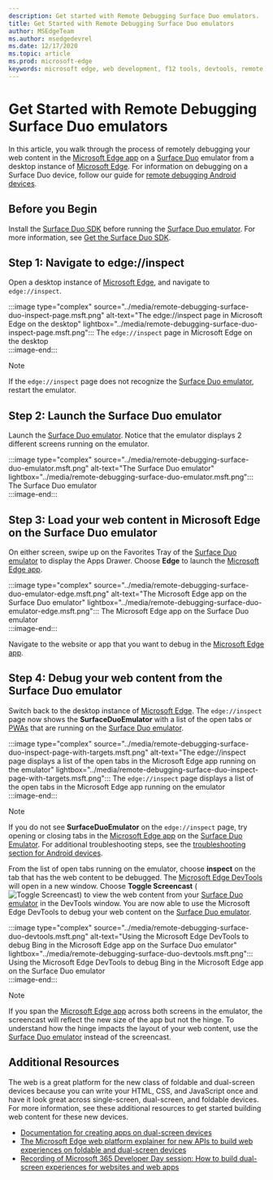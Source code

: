 ```yaml
---
description: Get started with Remote Debugging Surface Duo emulators.
title: Get Started with Remote Debugging Surface Duo emulators
author: MSEdgeTeam
ms.author: msedgedevrel
ms.date: 12/17/2020
ms.topic: article
ms.prod: microsoft-edge
keywords: microsoft edge, web development, f12 tools, devtools, remote debugging, android, surface duo
---
```

# Get Started with Remote Debugging Surface Duo emulators  

In this article, you walk through the process of remotely debugging your web content in the [Microsoft Edge app][GooglePlayStoreAppsComMicrosoftEmmx] on a [Surface Duo][MicrosoftSurfaceDevicesSurfaceDuo] emulator from a desktop instance of [Microsoft Edge][MicrosoftEdge].  For information on debugging on a Surface Duo device, follow our guide for [remote debugging Android devices][DevtoolsRemoteDebuggingMain].  

## Before you Begin

Install the [Surface Duo SDK][MicrosoftDownload100847] before running the [Surface Duo emulator][DualScreenAndroidUseEmulator].  For more information, see [Get the Surface Duo SDK][DualScreenAndroidGetDuoSdk].  

## Step 1: Navigate to edge://inspect  

Open a desktop instance of [Microsoft Edge][MicrosoftEdge], and navigate to `edge://inspect`.  

:::image type="complex" source="../media/remote-debugging-surface-duo-inspect-page.msft.png" alt-text="The edge://inspect page in Microsoft Edge on the desktop" lightbox="../media/remote-debugging-surface-duo-inspect-page.msft.png":::
   The `edge://inspect` page in Microsoft Edge on the desktop  
:::image-end:::

> [!NOTE]
> If the `edge://inspect` page does not recognize the [Surface Duo emulator][DualScreenAndroidUseEmulator], restart the emulator.  

## Step 2: Launch the Surface Duo emulator  

Launch the [Surface Duo emulator][DualScreenAndroidUseEmulator].  Notice that the emulator displays 2 different screens running on the emulator.  

:::image type="complex" source="../media/remote-debugging-surface-duo-emulator.msft.png" alt-text="The Surface Duo emulator" lightbox="../media/remote-debugging-surface-duo-emulator.msft.png":::
   The Surface Duo emulator  
:::image-end:::  

## Step 3: Load your web content in Microsoft Edge on the Surface Duo emulator  

On either screen, swipe up on the Favorites Tray of the [Surface Duo emulator][DualScreenAndroidUseEmulator] to display the Apps Drawer.  Choose **Edge** to launch the [Microsoft Edge app][GooglePlayStoreAppsComMicrosoftEmmx].  

:::image type="complex" source="../media/remote-debugging-surface-duo-emulator-edge.msft.png" alt-text="The Microsoft Edge app on the Surface Duo emulator" lightbox="../media/remote-debugging-surface-duo-emulator-edge.msft.png":::
   The Microsoft Edge app on the Surface Duo emulator  
:::image-end:::  

Navigate to the website or app that you want to debug in the [Microsoft Edge app][GooglePlayStoreAppsComMicrosoftEmmx].  

## Step 4: Debug your web content from the Surface Duo emulator  

Switch back to the desktop instance of [Microsoft Edge][MicrosoftEdge].  The `edge://inspect` page now shows the **SurfaceDuoEmulator** with a list of the open tabs or [PWAs][ProgressiveWebAppsIndex] that are running on the [Surface Duo emulator][DualScreenAndroidUseEmulator].  

:::image type="complex" source="../media/remote-debugging-surface-duo-inspect-page-with-targets.msft.png" alt-text="The edge://inspect page displays a list of the open tabs in the Microsoft Edge app running on the emulator" lightbox="../media/remote-debugging-surface-duo-inspect-page-with-targets.msft.png":::
   The `edge://inspect` page displays a list of the open tabs in the Microsoft Edge app running on the emulator  
:::image-end:::  

> [!NOTE]
> If you do not see **SurfaceDuoEmulator** on the `edge://inspect` page, try opening or closing tabs in the [Microsoft Edge app][GooglePlayStoreAppsComMicrosoftEmmx] on the [Surface Duo Emulator][DualScreenAndroidUseEmulator].  For additional troubleshooting steps, see the [troubleshooting section for Android devices][DevtoolsRemoteDebuggingIndexTroubleshootingDevtoolsIsNotDetectingAndroidDevice].  

From the list of open tabs running on the emulator, choose **inspect** on the tab that has the web content to be debugged.  The [Microsoft Edge DevTools][DevtoolsIndex] will open in a new window.  Choose **Toggle Screencast** \(![Toggle Screencast][ImageToggleScreencastIcon]\) to view the web content from your [Surface Duo emulator][DualScreenAndroidUseEmulator] in the DevTools window.  You are now able to use the Microsoft Edge DevTools to debug your web content on the [Surface Duo emulator][DualScreenAndroidUseEmulator].  

:::image type="complex" source="../media/remote-debugging-surface-duo-devtools.msft.png" alt-text="Using the Microsoft Edge DevTools to debug Bing in the Microsoft Edge app on the Surface Duo emulator" lightbox="../media/remote-debugging-surface-duo-devtools.msft.png":::
   Using the Microsoft Edge DevTools to debug Bing in the Microsoft Edge app on the Surface Duo emulator  
:::image-end:::  

> [!NOTE]
> If you span the [Microsoft Edge app][GooglePlayStoreAppsComMicrosoftEmmx] across both screens in the emulator, the screencast will reflect the new size of the app but not the hinge.  To understand how the hinge impacts the layout of your web content, use the [Surface Duo emulator][DualScreenAndroidUseEmulator] instead of the screencast.  

## Additional Resources  

The web is a great platform for the new class of foldable and dual-screen devices because you can write your HTML, CSS, and JavaScript once and have it look great across single-screen, dual-screen, and foldable devices.  For more information, see these additional resources to get started building web content for these new devices.  

*   [Documentation for creating apps on dual-screen devices][DualScreenIndex]  
*   [The Microsoft Edge web platform explainer for new APIs to build web experiences on foldable and dual-screen devices][GithubMicrosoftedgeMsedgeexplainersFoldablesExplainer]  
*   [Recording of Microsoft 365 Developer Day session: How to build dual-screen experiences for websites and web apps][YoutubeDxrzwsqxpvc]  

<!-- image links -->  

[ImageToggleScreencastIcon]: images/toggle-screencast-icon.msft.png  

<!-- links -->  

[DevtoolsIndex]: ../index.md "Microsoft Edge (Chromium) Developer Tools | Microsoft Docs"  
[ProgressiveWebAppsIndex]: ../../progressive-web-apps-chromium/index.md "Progressive Web Apps on Windows | Microsoft Docs"  
[DevtoolsRemoteDebuggingMain]: ./index.md "Get started with remote debugging Android devices | Microsoft Docs"  
[DevtoolsRemoteDebuggingIndexTroubleshootingDevtoolsIsNotDetectingAndroidDevice]: ./index.md#troubleshooting-devtools-is-not-detecting-the-android-device "Troubleshooting: DevTools is not detecting the Android device - Get started with remote debugging Android devices | Microsoft Docs"  

[DualScreenIndex]: /dual-screen/index "Create apps for dual-screen devices | Microsoft Docs"  
[DualScreenAndroidUseEmulator]: /dual-screen/android/use-emulator "Use the Surface DUo emulator | Microsoft Docs"  
[DualScreenAndroidGetDuoSdk]: /dual-screen/android/get-duo-sdk "Get the Surface Duo SDK | Microsoft Docs"  

[MicrosoftEdge]: https://www.microsoft.com/edge "Introducing the new Microsoft Edge"  
[MicrosoftSurfaceDevicesSurfaceDuo]: https://www.microsoft.com/surface/devices/surface-duo "The new Surface Duo | Microsoft Surface"  
[MicrosoftDownload100847]: https://www.microsoft.com/download/details.aspx?id=100847 "Download Surface Duo SDK Preview Release | Microsoft Download Center"  

[GooglePlayStoreAppsComMicrosoftEmmx]: https://play.google.com/store/apps/details?id=com.microsoft.emmx "Microsoft Edge: Web Browser | GooglePlay"  

[GithubMicrosoftedgeMsedgeexplainersFoldablesExplainer]: https://github.com/MicrosoftEdge/MSEdgeExplainers/blob/master/Foldables/explainer.md "Web Platform Primitives for Enlightened Experiences on Foldable Devices - MicrosoftEdge/MSEdgeExplainers | GitHub"  

[YoutubeDxrzwsqxpvc]: https://youtu.be/DXrZWsqXPVc "How to build dual-screen experiences for the website and web apps | YouTube"  
